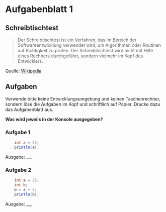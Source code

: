 # Aufgabenblatt 1

## Schreibtischtest

> Der Schreibtischtest ist ein Verfahren, das im Bereich der Softwareentwicklung verwendet wird, um Algorithmen oder Routinen auf Richtigkeit zu prüfen. Der Schreibtischtest wird nicht mit Hilfe eines Rechners durchgeführt, sondern vielmehr im Kopf des Entwicklers.

Quelle: [Wikipedia](https://de.wikipedia.org/wiki/Schreibtischtest)

## Aufgaben

Verwende bitte keine Entwicklungsumgebung und keinen Taschenrechner, sondern löse die Aufgaben im Kopf und schriftlich auf Papier. Drucke dazu das Aufgabenblatt aus.

**Was wird jeweils in der Konsole ausgegeben?**

### Aufgabe 1

```java 
    int a = 25;
    println(a);
```

Ausgabe: ___

### Aufgabe 2

```java 
    int a = 25;
    int b;
    b = a + 5;
    println(b);
```

Ausgabe: ___
